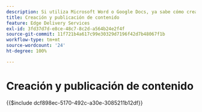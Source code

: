 ```yaml
---
description: Si utiliza Microsoft Word o Google Docs, ya sabe cómo crear contenido.
title: Creación y publicación de contenido
feature: Edge Delivery Services
exl-id: 3fd37d7d-e8ce-48c7-8c2d-a564b24e2f4f
source-git-commit: 11f721b4a617c99e30329d7196f42d7b48067f1b
workflow-type: tm+mt
source-wordcount: '24'
ht-degree: 100%

---
```


# Creación y publicación de contenido

{{$include dcf898ec-5170-492c-a30e-3085211b12df}}

